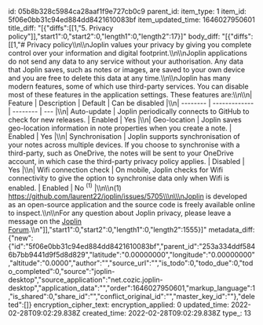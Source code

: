 id: 05b8b328c5984ca28aaf1f9e727cb0c9
parent_id: 
item_type: 1
item_id: 5f06e0bb31c94ed884dd8421610083bf
item_updated_time: 1646027950601
title_diff: "[{\"diffs\":[[1,\"5. Privacy policy\"]],\"start1\":0,\"start2\":0,\"length1\":0,\"length2\":17}]"
body_diff: "[{\"diffs\":[[1,\"# Privacy policy\\\n\\\nJoplin values your privacy by giving you complete control over your information and digital footprint.\\\n\\\nJoplin applications do not send any data to any service without your authorisation. Any data that Joplin saves, such as notes or images, are saved to your own device and you are free to delete this data at any time.\\\n\\\nJoplin has many modern features, some of which use third-party services. You can disable most of these features in the application settings. These features are:\\\n\\\n| Feature  | Description   | Default  | Can be disabled |\\\n| -------- | ------------- | -------- | --- |\\\n| Auto-update | Joplin periodically connects to GitHub to check for new releases. | Enabled | Yes |\\\n| Geo-location | Joplin saves geo-location information in note properties when you create a note. | Enabled | Yes |\\\n| Synchronisation | Joplin supports synchronisation of your notes across multiple devices. If you choose to synchronise with a third-party, such as OneDrive, the notes will be sent to your OneDrive account, in which case the third-party privacy policy applies. | Disabled | Yes |\\\n| Wifi connection check | On mobile, Joplin checks for Wifi connectivity to give the option to synchronise data only when Wifi is enabled. | Enabled | No <sup>(1)</sup> |\\\n\\\n(1) https://github.com/laurent22/joplin/issues/5705\\\n\\\nJoplin is developed as an open-source application and the source code is freely available online to inspect.\\\n\\\nFor any question about Joplin privacy, please leave a message on the [Joplin Forum](https://discourse.joplinapp.org/).\\\n\"]],\"start1\":0,\"start2\":0,\"length1\":0,\"length2\":1555}]"
metadata_diff: {"new":{"id":"5f06e0bb31c94ed884dd8421610083bf","parent_id":"253a334ddf5846b7bb9441d9f5d8d829","latitude":"0.00000000","longitude":"0.00000000","altitude":"0.0000","author":"","source_url":"","is_todo":0,"todo_due":0,"todo_completed":0,"source":"joplin-desktop","source_application":"net.cozic.joplin-desktop","application_data":"","order":1646027950601,"markup_language":1,"is_shared":0,"share_id":"","conflict_original_id":"","master_key_id":""},"deleted":[]}
encryption_cipher_text: 
encryption_applied: 0
updated_time: 2022-02-28T09:02:29.838Z
created_time: 2022-02-28T09:02:29.838Z
type_: 13
